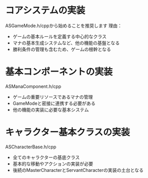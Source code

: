 # コアシステムの実装
ASGameMode.h/cppから始めることを推奨します
理由：
- ゲームの基本ルールを定義する中心的なクラス
- マナの基本生成システムなど、他の機能の基盤となる
- 勝利条件の管理も含むため、ゲームの根幹となる

# 基本コンポーネントの実装
ASManaComponent.h/cpp
- ゲームの重要リソースであるマナの管理
- GameModeと密接に連携する必要がある
- 他の機能の実装に必要な基本システム

# キャラクター基本クラスの実装
ASCharacterBase.h/cpp
- 全てのキャラクターの基底クラス
- 基本的な移動やアクションの実装が必要
- 後続のMasterCharacterとServantCharacterの実装の土台となる